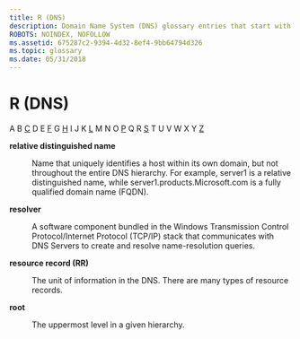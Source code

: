 ```yaml
---
title: R (DNS)
description: Domain Name System (DNS) glossary entries that start with R.
ROBOTS: NOINDEX, NOFOLLOW
ms.assetid: 675287c2-9394-4d32-8ef4-9bb64794d326
ms.topic: glossary
ms.date: 05/31/2018
---
```


# R (DNS)

A B [C](c-gly.md) D E [F](f-gly.md) G [H](h-gly.md) I J K [L](l-gly.md) M N O [P](p-gly.md) Q R [S](s-gly.md) T U V W X Y [Z](z-gly.md)

<dl> <dt>

<span id="_dns_relative_distinguished_name_gly"></span><span id="_DNS_RELATIVE_DISTINGUISHED_NAME_GLY"></span>**relative distinguished name**
</dt> <dd>

Name that uniquely identifies a host within its own domain, but not throughout the entire DNS hierarchy. For example, server1 is a relative distinguished name, while server1.products.Microsoft.com is a fully qualified domain name (FQDN).

</dd> <dt>

<span id="_dns_resolver_gly"></span><span id="_DNS_RESOLVER_GLY"></span>**resolver**
</dt> <dd>

A software component bundled in the Windows Transmission Control Protocol/Internet Protocol (TCP/IP) stack that communicates with DNS Servers to create and resolve name-resolution queries.

</dd> <dt>

<span id="_dns_resource_record_rr__gly"></span><span id="_DNS_RESOURCE_RECORD_RR__GLY"></span>**resource record (RR)**
</dt> <dd>

The unit of information in the DNS. There are many types of resource records.

</dd> <dt>

<span id="_dns_root_gly"></span><span id="_DNS_ROOT_GLY"></span>**root**
</dt> <dd>

The uppermost level in a given hierarchy.

</dd> </dl>

 

 





